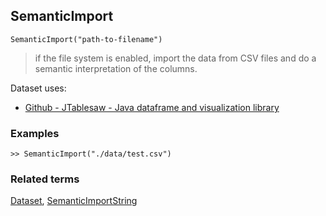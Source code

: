 ## SemanticImport

```
SemanticImport("path-to-filename")
```

> if the file system is enabled, import the data from CSV files and do a semantic interpretation of the columns.
 
Dataset uses:   
* [Github - JTablesaw - Java dataframe and visualization library ](https://github.com/jtablesaw/tablesaw)

### Examples 

```
>> SemanticImport("./data/test.csv") 
```

### Related terms
[Dataset](Dataset.md), [SemanticImportString](SemanticImportString.md)